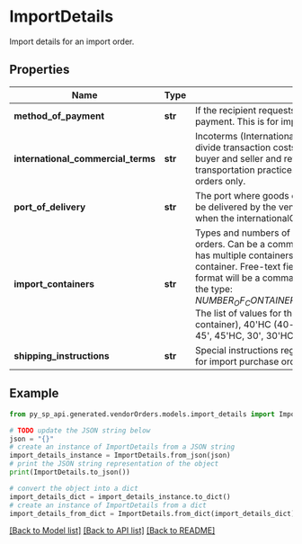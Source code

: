# ImportDetails

Import details for an import order.

## Properties

Name | Type | Description | Notes
------------ | ------------- | ------------- | -------------
**method_of_payment** | **str** | If the recipient requests, contains the shipment method of payment. This is for import PO&#39;s only. | [optional] 
**international_commercial_terms** | **str** | Incoterms (International Commercial Terms) are used to divide transaction costs and responsibilities between buyer and seller and reflect state-of-the-art transportation practices. This is for import purchase orders only.  | [optional] 
**port_of_delivery** | **str** | The port where goods on an import purchase order must be delivered by the vendor. This should only be specified when the internationalCommercialTerms is FOB. | [optional] 
**import_containers** | **str** | Types and numbers of container(s) for import purchase orders. Can be a comma-separated list if the shipment has multiple containers. HC signifies a high-capacity container. Free-text field, limited to 64 characters. The format will be a comma-delimited list containing values of the type: $NUMBER_OF_CONTAINERS_OF_THIS_TYPE-$CONTAINER_TYPE. The list of values for the container type is: 40&#39;(40-foot container), 40&#39;HC (40-foot high-capacity container), 45&#39;, 45&#39;HC, 30&#39;, 30&#39;HC, 20&#39;, 20&#39;HC. | [optional] 
**shipping_instructions** | **str** | Special instructions regarding the shipment. This field is for import purchase orders. | [optional] 

## Example

```python
from py_sp_api.generated.vendorOrders.models.import_details import ImportDetails

# TODO update the JSON string below
json = "{}"
# create an instance of ImportDetails from a JSON string
import_details_instance = ImportDetails.from_json(json)
# print the JSON string representation of the object
print(ImportDetails.to_json())

# convert the object into a dict
import_details_dict = import_details_instance.to_dict()
# create an instance of ImportDetails from a dict
import_details_from_dict = ImportDetails.from_dict(import_details_dict)
```
[[Back to Model list]](../README.md#documentation-for-models) [[Back to API list]](../README.md#documentation-for-api-endpoints) [[Back to README]](../README.md)


